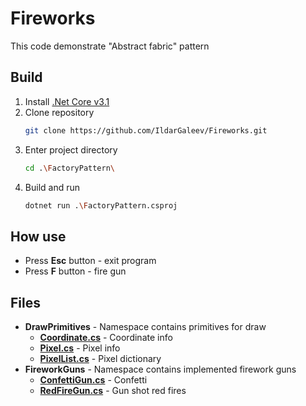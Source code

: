 ﻿
# Fireworks

This code demonstrate "Abstract fabric" pattern

## Build

1. Install  [.Net Core v3.1](https://dotnet.microsoft.com/download/dotnet/3.1)
2. Clone repository
	``` bash
	git clone https://github.com/IldarGaleev/Fireworks.git
	```
3. Enter project directory 
	``` bash
	cd .\FactoryPattern\
	```
4. Build and run
	``` bash
	dotnet run .\FactoryPattern.csproj
	```

## How use

* Press **Esc** button - exit program
* Press **F** button - fire gun

## Files

* **DrawPrimitives** - Namespace contains primitives for draw
	* **[Coordinate.cs](DrawPrimitives/Coordinate.cs)** - Coordinate info
	* **[Pixel.cs](DrawPrimitives/Pixel.cs)** - Pixel info
	* **[PixelList.cs](DrawPrimitives/PixelList.cs)** - Pixel dictionary
* **FireworkGuns** - Namespace contains implemented firework guns
	* **[ConfettiGun.cs](FireworkGuns/ConfettiGun.cs)** - Confetti
	* **[RedFireGun.cs](FireworkGuns/RedFireGun.cs)** - Gun shot red fires
